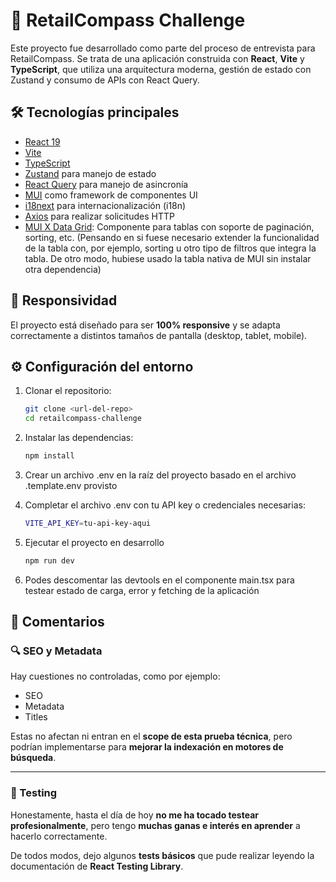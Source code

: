 

# 🚀 RetailCompass Challenge

Este proyecto fue desarrollado como parte del proceso de entrevista para RetailCompass. Se trata de una aplicación construida con **React**, **Vite** y **TypeScript**, que utiliza una arquitectura moderna, gestión de estado con Zustand y consumo de APIs con React Query.

## 🛠 Tecnologías principales

- [React 19](https://react.dev/)
- [Vite](https://vitejs.dev/)
- [TypeScript](https://www.typescriptlang.org/)
- [Zustand](https://github.com/pmndrs/zustand) para manejo de estado
- [React Query](https://tanstack.com/query/latest) para manejo de asincronía
- [MUI](https://mui.com/) como framework de componentes UI
- [i18next](https://www.i18next.com/) para internacionalización (i18n)
- [Axios](https://axios-http.com/) para realizar solicitudes HTTP
- [MUI X Data Grid](https://mui.com/x/react-data-grid/): Componente para tablas con soporte de paginación, sorting, etc. (Pensando en si fuese necesario extender la funcionalidad de la tabla con, por ejemplo, sorting u otro tipo de filtros que integra la tabla. De otro modo, hubiese usado la tabla nativa de MUI sin instalar otra dependencia)

## 📱 Responsividad

El proyecto está diseñado para ser **100% responsive** y se adapta correctamente a distintos tamaños de pantalla (desktop, tablet, mobile).

## ⚙️ Configuración del entorno

1. Clonar el repositorio:
   ```bash
   git clone <url-del-repo>
   cd retailcompass-challenge
   ```

  2. Instalar las dependencias:
		```bash
		npm install
		```

3. Crear un archivo .env en la raíz del proyecto basado en el archivo .template.env provisto

4. Completar el archivo .env con tu API key o credenciales necesarias:
	```bash
	VITE_API_KEY=tu-api-key-aqui
	```

5. Ejecutar el proyecto en desarrollo
   ```bash
   npm run dev
      ```

6. Podes descomentar las devtools en el componente main.tsx para testear estado de carga, error y fetching de la aplicación

## 📝 Comentarios

### 🔍 SEO y Metadata

Hay cuestiones no controladas, como por ejemplo:

- SEO
- Metadata
- Titles

Estas no afectan ni entran en el **scope de esta prueba técnica**, pero podrían implementarse para **mejorar la indexación en motores de búsqueda**.

---

### 🧪 Testing

Honestamente, hasta el día de hoy **no me ha tocado testear profesionalmente**, pero tengo **muchas ganas e interés en aprender** a hacerlo correctamente.

De todos modos, dejo algunos **tests básicos** que pude realizar leyendo la documentación de **React Testing Library**.



